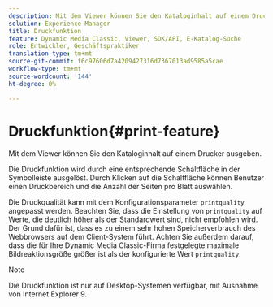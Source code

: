 ```yaml
---
description: Mit dem Viewer können Sie den Kataloginhalt auf einem Drucker ausgeben.
solution: Experience Manager
title: Druckfunktion
feature: Dynamic Media Classic, Viewer, SDK/API, E-Katalog-Suche
role: Entwickler, Geschäftspraktiker
translation-type: tm+mt
source-git-commit: f6c97606d7a4209427316d7367013ad9585a5cae
workflow-type: tm+mt
source-wordcount: '144'
ht-degree: 0%

---
```



# Druckfunktion{#print-feature}

Mit dem Viewer können Sie den Kataloginhalt auf einem Drucker ausgeben.

Die Druckfunktion wird durch eine entsprechende Schaltfläche in der Symbolleiste ausgelöst. Durch Klicken auf die Schaltfläche können Benutzer einen Druckbereich und die Anzahl der Seiten pro Blatt auswählen.

Die Druckqualität kann mit dem Konfigurationsparameter `printquality` angepasst werden. Beachten Sie, dass die Einstellung von `printquality` auf Werte, die deutlich höher als der Standardwert sind, nicht empfohlen wird. Der Grund dafür ist, dass es zu einem sehr hohen Speicherverbrauch des Webbrowsers auf dem Client-System führt. Achten Sie außerdem darauf, dass die für Ihre Dynamic Media Classic-Firma festgelegte maximale Bildreaktionsgröße größer ist als der konfigurierte Wert `printquality`.

>[!NOTE]
>
>Die Druckfunktion ist nur auf Desktop-Systemen verfügbar, mit Ausnahme von Internet Explorer 9.

